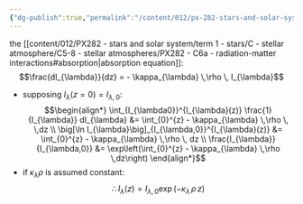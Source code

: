 ```yaml
---
{"dg-publish":true,"permalink":"/content/012/px-282-stars-and-solar-system/term-1-stars/c-stellar-atmosphere/c5-8-stellar-atmospheres/px-282-c6b-intensity-after-absorption/","noteIcon":"1","created":"2024-12-22T10:26:10.909+00:00","updated":"2024-12-22T10:27:12.617+00:00"}
---
```


the [[content/012/PX282 - stars and solar system/term 1 - stars/C - stellar atmosphere/C5-8 - stellar atmospheres/PX282 - C6a - radiation-matter interactions#absorption\|absorption equation]]: 
$$\frac{dI_{\lambda}}{dz} = - \kappa_{\lambda} \,\rho \, I_{\lambda}$$
- supposing $I_{\lambda}(z=0)= I_{\lambda,0}:$
$$\begin{align*}
	\int_{I_{\lambda0}}^{I_{\lambda}(z)} \frac{1}{I_{\lambda}} dI_{\lambda} &= \int_{0}^{z} - \kappa_{\lambda} \,\rho \, \,dz \\
	\big[\ln I_{\lambda}\big]_{I_{\lambda,0}}^{I_{\lambda}(z)} &= \int_{0}^{z} - \kappa_{\lambda} \,\rho \, dz \\
	\frac{I_{\lambda}}{I_{\lambda,0}} &= \exp\left(\int_{0}^{z} - \kappa_{\lambda} \,\rho \,dz\right)	
\end{align*}$$
- if $\kappa_{\lambda}\rho$ is assumed constant: 
$$\therefore I_{\lambda}(z) = I_{\lambda,0}\exp(-\kappa_{\lambda} \,\rho \,z)$$
